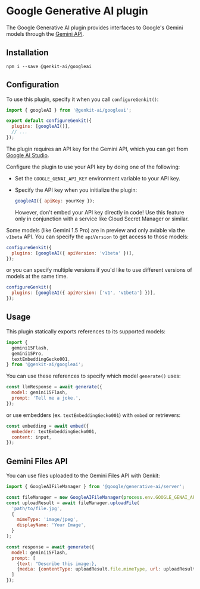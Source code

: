 # Google Generative AI plugin

The Google Generative AI plugin provides interfaces to Google's Gemini models
through the [Gemini API](https://ai.google.dev/docs/gemini_api_overview).

## Installation

```posix-terminal
npm i --save @genkit-ai/googleai
```

## Configuration

To use this plugin, specify it when you call `configureGenkit()`:

```js
import { googleAI } from '@genkit-ai/googleai';

export default configureGenkit({
  plugins: [googleAI()],
  // ...
});
```

The plugin requires an API key for the Gemini API, which you can get from
[Google AI Studio](https://aistudio.google.com/app/apikey).

Configure the plugin to use your API key by doing one of the following:

- Set the `GOOGLE_GENAI_API_KEY` environment variable to your API key.

- Specify the API key when you initialize the plugin:

  ```js
  googleAI({ apiKey: yourKey });
  ```

  However, don't embed your API key directly in code! Use this feature only
  in conjunction with a service like Cloud Secret Manager or similar.

Some models (like Gemini 1.5 Pro) are in preview and only aviable via the
`v1beta` API. You can specify the `apiVersion` to get access to those models:

```js
configureGenkit({
  plugins: [googleAI({ apiVersion: 'v1beta' })],
});
```

or you can specify multiple versions if you'd like to use different versions of
models at the same time.

```js
configureGenkit({
  plugins: [googleAI({ apiVersion: ['v1', 'v1beta'] })],
});
```

## Usage

This plugin statically exports references to its supported models:

```js
import {
  gemini15Flash,
  gemini15Pro,
  textEmbeddingGecko001,
} from '@genkit-ai/googleai';
```

You can use these references to specify which model `generate()` uses:

```js
const llmResponse = await generate({
  model: gemini15Flash,
  prompt: 'Tell me a joke.',
});
```

or use embedders (ex. `textEmbeddingGecko001`) with `embed` or retrievers:

```js
const embedding = await embed({
  embedder: textEmbeddingGecko001,
  content: input,
});
```

## Gemini Files API

You can use files uploaded to the Gemini Files API with Genkit:

```js
import { GoogleAIFileManager } from '@google/generative-ai/server';

const fileManager = new GoogleAIFileManager(process.env.GOOGLE_GENAI_API_KEY);
const uploadResult = await fileManager.uploadFile(
  'path/to/file.jpg',
  {
    mimeType: 'image/jpeg',
    displayName: 'Your Image',
  }
);

const response = await generate({
  model: gemini15Flash,
  prompt: [
    {text: "Describe this image:},
    {media: {contentType: uploadResult.file.mimeType, url: uploadResult.file.uri}}
  ]
});
```
